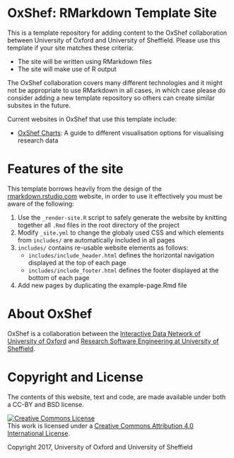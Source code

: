 # OxShef: RMarkdown Template Site

This is a template repository for adding content to the OxShef collaboration between University of Oxford and University of Sheffield. Please use this template if your site matches these criteria:

- The site will be written using RMarkdown files
- The site will make use of R output

The OxShef collaboration covers many different technologies and it might not be appropriate to use RMarkdown in all cases, in which case please do consider adding a new template repository so others can create similar subsites in the future.

Current websites in OxShef that use this template include:

- [OxShef Charts](https://oxshef.github.io/oxshef_charts/): A guide to different visualisation options for visualising research data

# Features of the site

This template borrows heavily from the design of the [rmarkdown.rstudio.com](rmarkdown.rstudio.com) website, in order to use it effectively you must be aware of the following:

1. Use the `_render-site.R` script to safely generate the website by knitting together all `.Rmd` files in the root directory of the project
1. Modify `_site.yml` to change the globaly used CSS and which elements from `includes/` are automatically included in all pages
1. `includes/` contains re-usable website elements as follows:
    + `includes/include_header.html` defines the horizontal navigation displayed at the top of each page
    + `includes/include_footer.html` defines the footer displayed at the bottom of each page
1. Add new pages by duplicating the example-page.Rmd file

# About OxShef

OxShef is a collaboration between the [Interactive Data Network of University of Oxford](idn.it.ox.ac.uk) and [Research Software Engineering at University of Sheffield](http://rse.shef.ac.uk/).

# Copyright and License 

The contents of this website, text and code, are made available under both a CC-BY and BSD license.

<a rel="license" href="http://creativecommons.org/licenses/by/4.0/"><img alt="Creative Commons License" style="border-width:0" src="https://i.creativecommons.org/l/by/4.0/88x31.png" /></a><br />This work is licensed under a <a rel="license" href="http://creativecommons.org/licenses/by/4.0/">Creative Commons Attribution 4.0 International License</a>.

Copyright 2017, University of Oxford and University of Sheffield
